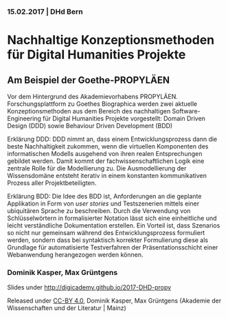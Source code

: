 ### 15.02.2017 | DHd Bern

# Nachhaltige Konzeptionsmethoden für Digital Humanities Projekte

## Am Beispiel der Goethe-PROPYLÄEN

Vor dem Hintergrund des Akademievorhabens PROPYLÄEN. Forschungsplattform zu Goethes Biographica werden zwei aktuelle Konzeptionsmethoden aus dem Bereich des nachhaltigen Software-Engineering für Digital Humanities Projekte vorgestellt: Domain Driven Design (DDD) sowie Behaviour Driven Development (BDD)

Erklärung DDD: DDD nimmt an, dass einem Entwicklungsprozess dann die beste Nachhaltigkeit zukommen, wenn die virtuellen Komponenten des informatischen Modells ausgehend von ihren realen Entsprechungen gebildet werden. Damit kommt der fachwissenschaftlichen Logik eine zentrale Rolle für die Modellierung zu. Die Ausmodellierung der Wissensdomäne entsteht iterativ in einem konstanten kommunikativen Prozess aller Projektbeteiligten.

Erklärung BDD: Die Idee des BDD ist, Anforderungen an die geplante Applikation in Form von _user stories_ und Testszenerien mittels einer ubiquitären Sprache zu beschreiben. Durch die Verwendung von Schlüsselwörtern in formalisierter Notation lässt sich eine einheitliche und leicht verständliche Dokumentation erstellen. Ein Vorteil ist, dass Szenarios so nicht nur gemeinsam während des Entwicklungsprozess formuliert werden, sondern dass bei syntaktisch korrekter Formulierung diese als Grundlage für automatisierte Testverfahren der Präsentationsschicht einer Webanwendung herangezogen werden können.

### Dominik Kasper, Max Grüntgens

Slides under http://digicademy.github.io/2017-DHD-propy

Released under [CC-BY 4.0](https://creativecommons.org/licenses/by/4.0/), Dominik Kasper, Max Grüntgens (Akademie der Wissenschaften und der Literatur | Mainz)
